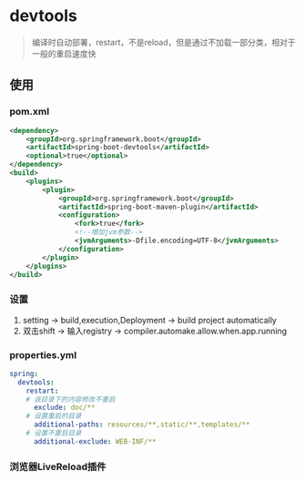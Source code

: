 # devtools
> 编译时自动部署，restart，不是reload，但是通过不加载一部分类，相对于一般的重启速度快
## 使用
### pom.xml
```xml
<dependency>  
 	<groupId>org.springframework.boot</groupId>  
 	<artifactId>spring-boot-devtools</artifactId>  
 	<optional>true</optional>  
</dependency>
<build>
	<plugins>
		<plugin>
			<groupId>org.springframework.boot</groupId>
			<artifactId>spring-boot-maven-plugin</artifactId>
			<configuration>
				<fork>true</fork>
				<!--增加jvm参数-->
				<jvmArguments>-Dfile.encoding=UTF-8</jvmArguments>
			</configuration>
		</plugin>
	</plugins>
</build>
```
### 设置
1. setting -> build,execution,Deployment -> build project automatically
2. 双击shift -> 输入registry -> compiler.automake.allow.when.app.running
### properties.yml
```yml
spring:
  devtools:
    restart:
    # 该目录下的内容修改不重启
      exclude: doc/**
	# 设置重启的目录   
	  additional-paths: resources/**,static/**,templates/**
    # 设置不重启目录
      additional-exclude: WEB-INF/**
```
### 浏览器LiveReload插件